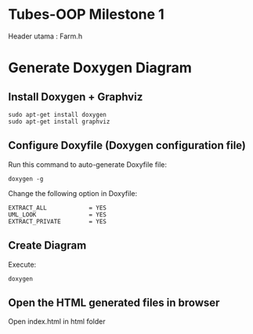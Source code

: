 # Tubes-OOP Milestone 1
Header utama : Farm.h

# Generate Doxygen Diagram
## Install Doxygen + Graphviz
```
sudo apt-get install doxygen
sudo apt-get install graphviz
```
## Configure Doxyfile (Doxygen configuration file)
Run this command to auto-generate Doxyfile file:
```
doxygen -g
```

Change the following option in Doxyfile:
```
EXTRACT_ALL            = YES
UML_LOOK               = YES
EXTRACT_PRIVATE        = YES
```

## Create Diagram
Execute: 
```
doxygen
```

## Open the HTML generated files in browser
Open index.html in html folder
